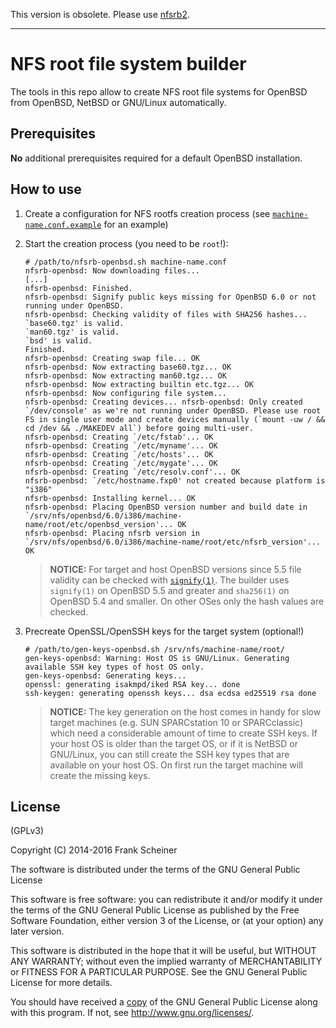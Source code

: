 This version is obsolete. Please use [nfsrb2](https://github.com/the-machine-hall/nfsrb2).

****

# NFS root file system builder #

The tools in this repo allow to create NFS root file systems for OpenBSD from OpenBSD, NetBSD or GNU/Linux automatically.

## Prerequisites ##

**No** additional prerequisites required for a default OpenBSD installation.

## How to use ##

1. Create a configuration for NFS rootfs creation process (see [`machine-name.conf.example`] for an example)

[`machine-name.conf.example`]: /share/doc/machine-name.conf.example

2. Start the creation process (you need to be `root`!):
   ```
   # /path/to/nfsrb-openbsd.sh machine-name.conf
   nfsrb-openbsd: Now downloading files...
   [...]
   nfsrb-openbsd: Finished.
   nfsrb-openbsd: Signify public keys missing for OpenBSD 6.0 or not running under OpenBSD.
   nfsrb-openbsd: Checking validity of files with SHA256 hashes...
   `base60.tgz' is valid.
   `man60.tgz' is valid.
   `bsd' is valid.
   Finished.
   nfsrb-openbsd: Creating swap file... OK
   nfsrb-openbsd: Now extracting base60.tgz... OK
   nfsrb-openbsd: Now extracting man60.tgz... OK
   nfsrb-openbsd: Now extracting builtin etc.tgz... OK
   nfsrb-openbsd: Now configuring file system... 
   nfsrb-openbsd: Creating devices... nfsrb-openbsd: Only created `/dev/console' as we're not running under OpenBSD. Please use root FS in single user mode and create devices manually (`mount -uw / && cd /dev && ./MAKEDEV all`) before going multi-user.
   nfsrb-openbsd: Creating `/etc/fstab'... OK
   nfsrb-openbsd: Creating `/etc/myname'... OK
   nfsrb-openbsd: Creating `/etc/hosts'... OK
   nfsrb-openbsd: Creating `/etc/mygate'... OK
   nfsrb-openbsd: Creating `/etc/resolv.conf'... OK
   nfsrb-openbsd: `/etc/hostname.fxp0' not created because platform is "i386"
   nfsrb-openbsd: Installing kernel... OK
   nfsrb-openbsd: Placing OpenBSD version number and build date in `/srv/nfs/openbsd/6.0/i386/machine-name/root/etc/openbsd_version'... OK
   nfsrb-openbsd: Placing nfsrb version in `/srv/nfs/openbsd/6.0/i386/machine-name/root/etc/nfsrb_version'... OK
   ```
   > **NOTICE:** For target and host OpenBSD versions since 5.5 file validity can be checked with [`signify(1)`]. The builder uses `signify(1)` on OpenBSD 5.5 and greater and `sha256(1)` on OpenBSD 5.4 and smaller. On other OSes only the hash values are checked.

[`signify(1)`]: http://www.openbsd.org/cgi-bin/man.cgi/OpenBSD-5.5/man1/signify.1?query=signify&manpath=OpenBSD-5.5

3. Precreate OpenSSL/OpenSSH keys for the target system (optional!)
   ```
   # /path/to/gen-keys-openbsd.sh /srv/nfs/machine-name/root/
   gen-keys-openbsd: Warning: Host OS is GNU/Linux. Generating available SSH key types of host OS only.
   gen-keys-openbsd: Generating keys...
   openssl: generating isakmpd/iked RSA key... done
   ssh-keygen: generating openssh keys... dsa ecdsa ed25519 rsa done
   ```
   > **NOTICE:** The key generation on the host comes in handy for slow target machines (e.g. SUN SPARCstation 10 or SPARCclassic) which need a considerable amount of time to create SSH keys. If your host OS is older than the target OS, or if it is NetBSD or GNU/Linux, you can still create the SSH key types that are available on your host OS. On first run the target machine will create the missing keys.

## License ##

(GPLv3)

Copyright (C) 2014-2016 Frank Scheiner

The software is distributed under the terms of the GNU General Public License

This software is free software: you can redistribute it and/or modify
it under the terms of the GNU General Public License as published by
the Free Software Foundation, either version 3 of the License, or
(at your option) any later version.

This software is distributed in the hope that it will be useful,
but WITHOUT ANY WARRANTY; without even the implied warranty of
MERCHANTABILITY or FITNESS FOR A PARTICULAR PURPOSE.  See the
GNU General Public License for more details.

You should have received a [copy] of the GNU General Public License
along with this program.  If not, see <http://www.gnu.org/licenses/>.

[copy]: /COPYING

